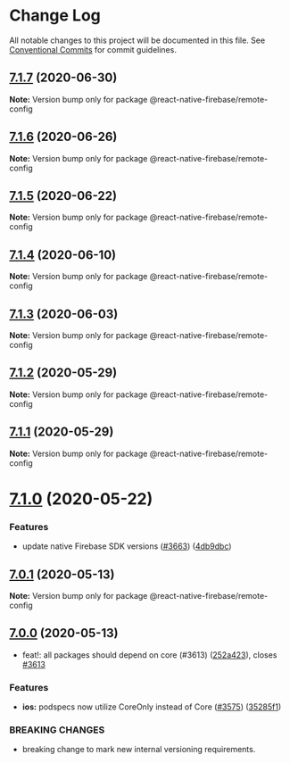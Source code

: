 # Change Log

All notable changes to this project will be documented in this file.
See [Conventional Commits](https://conventionalcommits.org) for commit guidelines.

## [7.1.7](https://github.com/invertase/react-native-firebase/compare/@react-native-firebase/remote-config@7.1.6...@react-native-firebase/remote-config@7.1.7) (2020-06-30)

**Note:** Version bump only for package @react-native-firebase/remote-config

## [7.1.6](https://github.com/invertase/react-native-firebase/compare/@react-native-firebase/remote-config@7.1.5...@react-native-firebase/remote-config@7.1.6) (2020-06-26)

**Note:** Version bump only for package @react-native-firebase/remote-config

## [7.1.5](https://github.com/invertase/react-native-firebase/compare/@react-native-firebase/remote-config@7.1.4...@react-native-firebase/remote-config@7.1.5) (2020-06-22)

**Note:** Version bump only for package @react-native-firebase/remote-config

## [7.1.4](https://github.com/invertase/react-native-firebase/compare/@react-native-firebase/remote-config@7.1.3...@react-native-firebase/remote-config@7.1.4) (2020-06-10)

**Note:** Version bump only for package @react-native-firebase/remote-config

## [7.1.3](https://github.com/invertase/react-native-firebase/compare/@react-native-firebase/remote-config@7.1.2...@react-native-firebase/remote-config@7.1.3) (2020-06-03)

**Note:** Version bump only for package @react-native-firebase/remote-config

## [7.1.2](https://github.com/invertase/react-native-firebase/compare/@react-native-firebase/remote-config@7.1.1...@react-native-firebase/remote-config@7.1.2) (2020-05-29)

**Note:** Version bump only for package @react-native-firebase/remote-config

## [7.1.1](https://github.com/invertase/react-native-firebase/compare/@react-native-firebase/remote-config@7.1.0...@react-native-firebase/remote-config@7.1.1) (2020-05-29)

**Note:** Version bump only for package @react-native-firebase/remote-config

# [7.1.0](https://github.com/invertase/react-native-firebase/compare/@react-native-firebase/remote-config@7.0.1...@react-native-firebase/remote-config@7.1.0) (2020-05-22)

### Features

- update native Firebase SDK versions ([#3663](https://github.com/invertase/react-native-firebase/issues/3663)) ([4db9dbc](https://github.com/invertase/react-native-firebase/commit/4db9dbc3ec20bf96de0efad15000f00b41e4a799))

## [7.0.1](https://github.com/invertase/react-native-firebase/compare/@react-native-firebase/remote-config@7.0.0...@react-native-firebase/remote-config@7.0.1) (2020-05-13)

**Note:** Version bump only for package @react-native-firebase/remote-config

## [7.0.0](https://github.com/invertase/react-native-firebase/compare/@react-native-firebase/remote-config@7.0.0...@react-native-firebase/remote-config@7.0.0) (2020-05-13)

- feat!: all packages should depend on core (#3613) ([252a423](https://github.com/invertase/react-native-firebase/commit/252a4239e98a0f2a55c4afcd2d82e4d5f97e65e9)), closes [#3613](https://github.com/invertase/react-native-firebase/issues/3613)

### Features

- **ios:** podspecs now utilize CoreOnly instead of Core ([#3575](https://github.com/invertase/react-native-firebase/issues/3575)) ([35285f1](https://github.com/invertase/react-native-firebase/commit/35285f1655b16d05e6630fc556f95cccfb707ee4))

### BREAKING CHANGES

- breaking change to mark new internal versioning requirements.
